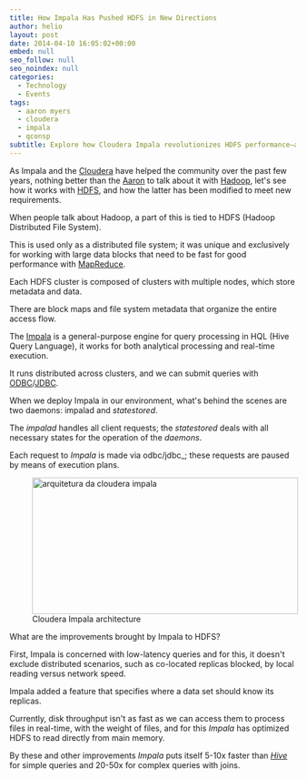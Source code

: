 ```yaml
---
title: How Impala Has Pushed HDFS in New Directions
author: helio
layout: post
date: 2014-04-10 16:05:02+00:00
embed: null
seo_follow: null
seo_noindex: null
categories:
  - Technology
  - Events
tags:
  - aaron myers
  - cloudera
  - impala
  - qconsp
subtitle: Explore how Cloudera Impala revolutionizes HDFS performance—achieving 5-50x speed improvements through low-latency queries, memory optimization, and distributed processing innovations
---
```


As Impala and the [Cloudera][1] have helped the community over the past few years, nothing better than the <a title="Aaron Myers" href="https://twitter.com/atm" target="_blank">Aaron</a> to talk about it with <a title="Hadoop" href="http://hadoop.apache.org/" target="_blank">Hadoop</a>, let's see how it works with <a title="HDFS" href="http://hadoop.apache.org/docs/r1.2.1/hdfs_design.html" target="_blank">HDFS</a>, and how the latter has been modified to meet new requirements.

When people talk about Hadoop, a part of this is tied to HDFS (Hadoop Distributed File System).

This is used only as a distributed file system; it was unique and exclusively for working with large data blocks that need to be fast for good performance with <a title="MapReduce" href="http://en.wikipedia.org/wiki/MapReduce" target="_blank">MapReduce</a>.

Each HDFS cluster is composed of clusters with multiple nodes, which store metadata and data.

There are block maps and file system metadata that organize the entire access flow.

The <a title="Impala" href="http://en.wikipedia.org/wiki/Cloudera_Impala" target="_blank">Impala</a> is a general-purpose engine for query processing in HQL (Hive Query Language), it works for both analytical processing and real-time execution.

It runs distributed across clusters, and we can submit queries with <a title="Open Database Connectivity" href="http://en.wikipedia.org/wiki/ODBC" target="_blank">ODBC</a>/<a title="Java Database Connectivity" href="http://en.wikipedia.org/wiki/JDBC" target="_blank">JDBC</a>.

When we deploy Impala in our environment, what's behind the scenes are two daemons: impalad and _statestored_.

The _impalad_ handles all client requests; the _statestored_ deals with all necessary states for the operation of the _daemons_.

Each request to _Impala_ is made via odbc/jdbc\_; these requests are paused by means of execution plans. <figure id="attachment_831" style="width: 468px" class="wp-caption aligncenter"> [<img class="size-full wp-image-831" alt="arquitetura da cloudera impala" src="/uploads/2014/04/cloudera_impala.jpg" width="468" height="240" srcset="/uploads/2014/04/cloudera_impala.jpg 468w, /uploads/2014/04/cloudera_impala-300x153.jpg 300w" sizes="(max-width: 468px) 100vw, 468px" />][2]<figcaption class="wp-caption-text">Cloudera Impala architecture</figcaption></figure> What are the improvements brought by Impala to HDFS?

First, Impala is concerned with low-latency queries and for this, it doesn't exclude distributed scenarios, such as co-located replicas blocked, by local reading versus network speed.

Impala added a feature that specifies where a data set should know its replicas.

Currently, disk throughput isn't as fast as we can access them to process files in real-time, with the weight of files, and for this _Impala_ has optimized HDFS to read directly from main memory.

By these and other improvements _Impala_ puts itself 5-10x faster than <a title="Hive" href="http://hive.apache.org/" target="_blank"><em>Hive</em></a> for simple queries and 20-50x for complex queries with joins.

[2]: /uploads/2014/04/cloudera_impala.jpg
[1]: http://www.cloudera.com/content/cloudera/en/home.html "cloudera"
